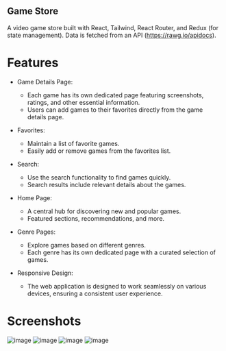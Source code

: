 ## Game Store
A video game store built with React, Tailwind, React Router, and Redux (for state management). Data is fetched from an API (https://rawg.io/apidocs). 


# Features

- Game Details Page:
  - Each game has its own dedicated page featuring screenshots, ratings, and other essential information.
   - Users can add games to their favorites directly from the game details page.

- Favorites:
    - Maintain a list of favorite games.
    - Easily add or remove games from the favorites list.
- Search:
   - Use the search functionality to find games quickly.
   - Search results include relevant details about the games.

- Home Page:
    - A central hub for discovering new and popular games.
    - Featured sections, recommendations, and more.

- Genre Pages:
    - Explore games based on different genres.
    - Each genre has its own dedicated page with a curated selection of games.

- Responsive Design:
    - The web application is designed to work seamlessly on various devices, ensuring a consistent user experience.
 

# Screenshots

![image](https://github.com/karimehab430/game-store-react/assets/118670911/e37a6659-808c-4edf-bf7c-22b1f13b90c7)
![image](https://github.com/karimehab430/game-store-react/assets/118670911/478e962b-9e20-4710-9fe8-714b8c598910)
![image](https://github.com/karimehab430/game-store-react/assets/118670911/8543fd74-2d0d-4e82-b8d2-08ff5a4d3e99)
![image](https://github.com/karimehab430/game-store-react/assets/118670911/feb9dd9f-2a95-4978-a774-d75c425edfa1)




